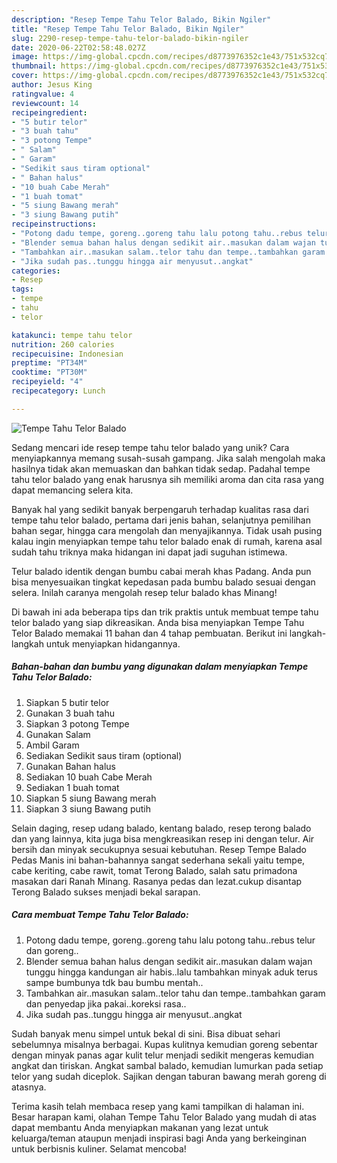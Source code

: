 ```yaml
---
description: "Resep Tempe Tahu Telor Balado, Bikin Ngiler"
title: "Resep Tempe Tahu Telor Balado, Bikin Ngiler"
slug: 2290-resep-tempe-tahu-telor-balado-bikin-ngiler
date: 2020-06-22T02:58:48.027Z
image: https://img-global.cpcdn.com/recipes/d8773976352c1e43/751x532cq70/tempe-tahu-telor-balado-foto-resep-utama.jpg
thumbnail: https://img-global.cpcdn.com/recipes/d8773976352c1e43/751x532cq70/tempe-tahu-telor-balado-foto-resep-utama.jpg
cover: https://img-global.cpcdn.com/recipes/d8773976352c1e43/751x532cq70/tempe-tahu-telor-balado-foto-resep-utama.jpg
author: Jesus King
ratingvalue: 4
reviewcount: 14
recipeingredient:
- "5 butir telor"
- "3 buah tahu"
- "3 potong Tempe"
- " Salam"
- " Garam"
- "Sedikit saus tiram optional"
- " Bahan halus"
- "10 buah Cabe Merah"
- "1 buah tomat"
- "5 siung Bawang merah"
- "3 siung Bawang putih"
recipeinstructions:
- "Potong dadu tempe, goreng..goreng tahu lalu potong tahu..rebus telur dan goreng.."
- "Blender semua bahan halus dengan sedikit air..masukan dalam wajan tunggu hingga kandungan air habis..lalu tambahkan minyak aduk terus sampe bumbunya tdk bau bumbu mentah.."
- "Tambahkan air..masukan salam..telor tahu dan tempe..tambahkan garam dan penyedap jika pakai..koreksi rasa.."
- "Jika sudah pas..tunggu hingga air menyusut..angkat"
categories:
- Resep
tags:
- tempe
- tahu
- telor

katakunci: tempe tahu telor 
nutrition: 260 calories
recipecuisine: Indonesian
preptime: "PT34M"
cooktime: "PT30M"
recipeyield: "4"
recipecategory: Lunch

---
```



![Tempe Tahu Telor Balado](https://img-global.cpcdn.com/recipes/d8773976352c1e43/751x532cq70/tempe-tahu-telor-balado-foto-resep-utama.jpg)

Sedang mencari ide resep tempe tahu telor balado yang unik? Cara menyiapkannya memang susah-susah gampang. Jika salah mengolah maka hasilnya tidak akan memuaskan dan bahkan tidak sedap. Padahal tempe tahu telor balado yang enak harusnya sih memiliki aroma dan cita rasa yang dapat memancing selera kita.

Banyak hal yang sedikit banyak berpengaruh terhadap kualitas rasa dari tempe tahu telor balado, pertama dari jenis bahan, selanjutnya pemilihan bahan segar, hingga cara mengolah dan menyajikannya. Tidak usah pusing kalau ingin menyiapkan tempe tahu telor balado enak di rumah, karena asal sudah tahu triknya maka hidangan ini dapat jadi suguhan istimewa.

Telur balado identik dengan bumbu cabai merah khas Padang. Anda pun bisa menyesuaikan tingkat kepedasan pada bumbu balado sesuai dengan selera. Inilah caranya mengolah resep telur balado khas Minang!


Di bawah ini ada beberapa tips dan trik praktis untuk membuat tempe tahu telor balado yang siap dikreasikan. Anda bisa menyiapkan Tempe Tahu Telor Balado memakai 11 bahan dan 4 tahap pembuatan. Berikut ini langkah-langkah untuk menyiapkan hidangannya.

<!--inarticleads1-->

##### Bahan-bahan dan bumbu yang digunakan dalam menyiapkan Tempe Tahu Telor Balado:

1. Siapkan 5 butir telor
1. Gunakan 3 buah tahu
1. Siapkan 3 potong Tempe
1. Gunakan  Salam
1. Ambil  Garam
1. Sediakan Sedikit saus tiram (optional)
1. Gunakan  Bahan halus
1. Sediakan 10 buah Cabe Merah
1. Sediakan 1 buah tomat
1. Siapkan 5 siung Bawang merah
1. Siapkan 3 siung Bawang putih


Selain daging, resep udang balado, kentang balado, resep terong balado dan yang lainnya, kita juga bisa mengkreasikan resep ini dengan telur. Air bersih dan minyak secukupnya sesuai kebutuhan. Resep Tempe Balado Pedas Manis ini bahan-bahannya sangat sederhana sekali yaitu tempe, cabe keriting, cabe rawit, tomat Terong Balado, salah satu primadona masakan dari Ranah Minang. Rasanya pedas dan lezat.cukup disantap Terong Balado sukses menjadi bekal sarapan. 

<!--inarticleads2-->

##### Cara membuat Tempe Tahu Telor Balado:

1. Potong dadu tempe, goreng..goreng tahu lalu potong tahu..rebus telur dan goreng..
1. Blender semua bahan halus dengan sedikit air..masukan dalam wajan tunggu hingga kandungan air habis..lalu tambahkan minyak aduk terus sampe bumbunya tdk bau bumbu mentah..
1. Tambahkan air..masukan salam..telor tahu dan tempe..tambahkan garam dan penyedap jika pakai..koreksi rasa..
1. Jika sudah pas..tunggu hingga air menyusut..angkat


Sudah banyak menu simpel untuk bekal di sini. Bisa dibuat sehari sebelumnya misalnya berbagai. Kupas kulitnya kemudian goreng sebentar dengan minyak panas agar kulit telur menjadi sedikit mengeras kemudian angkat dan tiriskan. Angkat sambal balado, kemudian lumurkan pada setiap telor yang sudah diceplok. Sajikan dengan taburan bawang merah goreng di atasnya. 

Terima kasih telah membaca resep yang kami tampilkan di halaman ini. Besar harapan kami, olahan Tempe Tahu Telor Balado yang mudah di atas dapat membantu Anda menyiapkan makanan yang lezat untuk keluarga/teman ataupun menjadi inspirasi bagi Anda yang berkeinginan untuk berbisnis kuliner. Selamat mencoba!
